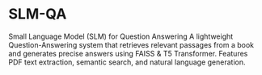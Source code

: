 # SLM-QA
Small Language Model (SLM) for Question Answering A lightweight Question-Answering system that retrieves relevant passages from a book and generates precise answers using FAISS &amp; T5 Transformer. Features PDF text extraction, semantic search, and natural language generation.
